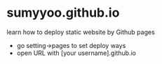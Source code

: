 # sumyyoo.github.io
learn how to deploy static website by Github pages
- go setting->pages to set deploy ways
- open URL with [your username].github.io
